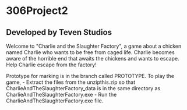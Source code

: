 # 306Project2
## Developed by Teven Studios

Welcome to "Charlie and the Slaughter Factory", a game about a chicken named Charlie who wants to be free from caged life.
Charlie becomes aware of the horrible end that awaits the chickens and wants to escape. Help Charlie escape from the factory!

Prototype for marking is in the branch called PROTOTYPE.
To play the game,
	- Extract the files from the unzipthis.zip so that CharlieAndTheSlaughterFactory_data is in the same directory as CharlieAndTheSlaughterFactory.exe
	- Run the CharlieAndTheSlaughterFactory.exe file.
